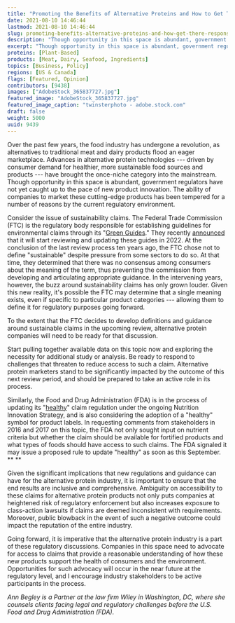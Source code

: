 ```yaml
---
title: "Promoting the Benefits of Alternative Proteins and How to Get There Responsibly"
date: 2021-08-10 14:46:44
lastmod: 2021-08-10 14:46:44
slug: promoting-benefits-alternative-proteins-and-how-get-there-responsibly
description: "Though opportunity in this space is abundant, government regulators have not yet caught up to the pace of new product innovation. Given the significant implications that new regulations and guidance can have for the alternative protein industry, it is important to ensure that the end results are inclusive and comprehensive."
excerpt: "Though opportunity in this space is abundant, government regulators have not yet caught up to the pace of new product innovation. Given the significant implications that new regulations and guidance can have for the alternative protein industry, it is important to ensure that the end results are inclusive and comprehensive."
proteins: [Plant-Based]
products: [Meat, Dairy, Seafood, Ingredients]
topics: [Business, Policy]
regions: [US & Canada]
flags: [Featured, Opinion]
contributors: [9438]
images: ["AdobeStock_365837727.jpg"]
featured_image: "AdobeStock_365837727.jpg"
featured_image_caption: "twinsterphoto - adobe.stock.com"
draft: false
weight: 5000
uuid: 9439
---
```

Over the past few years, the food industry has undergone a revolution,
as alternatives to traditional meat and dairy products flood an eager
marketplace. Advances in alternative protein technologies --- driven by
consumer demand for healthier, more sustainable food sources and
products --- have brought the once-niche category into the mainstream.
Though opportunity in this space is abundant, government regulators have
not yet caught up to the pace of new product innovation. The ability of
companies to market these cutting-edge products has been tempered for a
number of reasons by the current regulatory environment.

Consider the issue of sustainability claims. The Federal Trade
Commission (FTC) is the regulatory body responsible for establishing
guidelines for environmental claims through its
[](https://www.ftc.gov/sites/default/files/attachments/press-releases/ftc-issues-revised-green-guides/greenguides.pdf)
\"[Green
Guides](https://www.ftc.gov/sites/default/files/attachments/press-releases/ftc-issues-revised-green-guides/greenguides.pdf).\"
They recently
[announced](https://www.federalregister.gov/documents/2021/07/02/2021-13724/regulatory-review-schedule)
that it will start reviewing and updating these guides in 2022. At the
conclusion of the last review process ten years ago, the FTC chose not
to define "sustainable" despite pressure from some sectors to do so. At
that time, they determined that there was no consensus among consumers
about the meaning of the term, thus preventing the commission from
developing and articulating appropriate guidance. In the intervening
years, however, the buzz around sustainability claims has only grown
louder. Given this new reality, it's possible the FTC may determine that
a single meaning exists, even if specific to particular product
categories --- allowing them to define it for regulatory purposes going
forward.

To the extent that the FTC decides to develop definitions and guidance
around sustainable claims in the upcoming review, alternative protein
companies will need to be ready for that discussion.

Start pulling together available data on this topic now and exploring
the necessity for additional study or analysis. Be ready to respond to
challenges that threaten to reduce access to such a claim. Alternative
protein marketers stand to be significantly impacted by the outcome of
this next review period, and should be prepared to take an active role
in its process.

Similarly, the Food and Drug Administration (FDA) is in the process of
updating its
"[healthy](https://www.accessdata.fda.gov/scripts/cdrh/cfdocs/cfcfr/CFRSearch.cfm?fr=101.65)"
claim regulation under the ongoing Nutrition Innovation Strategy, and is
also considering the adoption of a "healthy" symbol for product labels.
In requesting comments from stakeholders in 2016 and 2017 on this topic,
the FDA not only sought input on nutrient criteria but whether the claim
should be available for fortified products and what types of foods
should have access to such claims. The FDA signaled it may issue a
proposed rule to update "healthy" as soon as this September.  ** **

Given the significant implications that new regulations and guidance can
have for the alternative protein industry, it is important to ensure
that the end results are inclusive and comprehensive. Ambiguity on
accessibility to these claims for alternative protein products not only
puts companies at heightened risk of regulatory enforcement but also
increases exposure to class-action lawsuits if claims are deemed
inconsistent with requirements. Moreover, public blowback in the event
of such a negative outcome could impact the reputation of the entire
industry.

Going forward, it is imperative that the alternative protein industry is
a part of these regulatory discussions. Companies in this space need to
advocate for access to claims that provide a reasonable understanding of
how these new products support the health of consumers and the
environment. Opportunities for such advocacy will occur in the near
future at the regulatory level, and I encourage industry stakeholders to
be active participants in the process.

*Ann Begley is a Partner at the law firm Wiley in Washington, DC, where
she counsels clients facing legal and regulatory challenges before the
U.S. Food and Drug Administration (FDA).*

 

